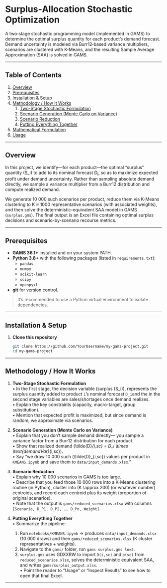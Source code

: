 # Surplus‐Allocation Stochastic Optimization

A two‐stage stochastic programming model (implemented in GAMS) to determine the optimal surplus quantity for each product’s demand forecast. Demand uncertainty is modeled via Burr12‐based variance multipliers, scenarios are clustered with K-Means, and the resulting Sample Average Approximation (SAA) is solved in GAMS.

---

## Table of Contents
1. [Overview](#overview)   
2. [Prerequisites](#prerequisites)  
3. [Installation & Setup](#installation--setup)  
4. [Methodology / How It Works](#methodology--how-it-works)  
   1. [Two-Stage Stochastic Formulation](#two-stage-stochastic-formulation)  
   2. [Scenario Generation (Monte Carlo on Variance)](#scenario-generation-monte-carlo-on-variance)  
   3. [Scenario Reduction](#scenario-reduction)  
   4. [Putting Everything Together](#putting-everything-together)  
5. [Mathematical Formulation](#mathematical-formulation)  
6. [Usage](#usage)  
 

---

## Overview

In this project, we identify—for each product—the optimal “surplus” quantity \(S_i\) to add to its nominal forecast D<sub>i</sub>, so as to maximize expected profit under demand uncertainty. Rather than sampling absolute demand directly, we sample a variance multiplier from a Burr12 distribution and compute realized demand.


We generate 10 000 such scenarios per product, reduce them via K-Means clustering to K ≈ 1000 representative scenarios (with associated weights), and then solve the deterministic-equivalent SAA model in GAMS (`surplus.gms`). The final output is an Excel file containing optimal surplus decisions and scenario-by-scenario recourse metrics.


---


## Prerequisites

- **GAMS 36.1+** installed and on your system PATH.  
- **Python 3.8+** with the following packages (listed in `requirements.txt`):  
  - `pandas`  
  - `numpy`  
  - `scikit-learn`  
  - `scipy`  
  - `openpyxl`  
- **git** for version control.  

> It’s recommended to use a Python virtual environment to isolate dependencies.

---

## Installation & Setup

1. **Clone this repository**  
   ```bash
   git clone https://github.com/YourUsername/my-gams-project.git
   cd my-gams-project
---
## Methodology / How It Works


1. **Two-Stage Stochastic Formulation**  
   • In the first stage, the decision variable (surplus \(S_i\)), represents the surplus quantity added to product `i`’s nominal forecast `D_i`and the in the second stage variables are sales/shortages once demand realizes.  
   • Explain the key constraints (capacity, macro-target, group substitution).  
   • Mention that expected profit is maximized, but since demand is random, we approximate via scenarios.

2. **Scenario Generation (Monte Carlo on Variance)**  
   • Explain that you don’t sample demand directly— you sample a variance factor from a Burr12 distribution for each product.  
   • Show that realized demand \(\tilde{D}_{i,sc} = D_i \times \text{demandVar}_{i,sc}\).  
   • Say “we draw 10 000 such \(\tilde{D}_{i,sc}\) values per product in `KMEANS.ipynb` and save them to `data/input_demands.xlsx`.”

3. **Scenario Reduction**  
   • Explain why 10 000 scenarios in GAMS is too large.  
   • Describe that you feed those 10 000 rows into a K-Means clustering routine (in Python), cluster into \(K \approx 200\) (or whatever number) centroids, and record each centroid plus its weight (proportion of original scenarios).  
   • Note that the output is `gams/reduced_scenarios.xlsx` with columns `[Scenario, D_P1, D_P2, …, D_Pn, Weight]`.

4. **Putting Everything Together**  
   • Summarize the pipeline:  
     1. Run `notebooks/KMEANS.ipynb` → produces `data/input_demands.xlsx` (10 000 draws) and then `gams/reduced_scenarios.xlsx` (K cluster representatives + weights).  
     2. Navigate to the `gams/` folder, run `gams surplus.gms lo=2`.  
     3. `surplus.gms` uses GDXXRW to import `D(i,sc)` and `p(sc)` from `reduced_scenarios.xlsx`, solves the deterministic equivalent SAA, and writes `gams/surplus_output.xlsx`.  
   • Point the reader to “Usage” or “Inspect Results” to see how to open that final Excel.

---
